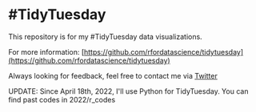 # #TidyTuesday

This repository is for my #TidyTuesday data visualizations.

For more information: [https://github.com/rfordatascience/tidytuesday](https://github.com/rfordatascience/tidytuesday)

Always looking for feedback, feel free to contact me via [Twitter](https://twitter.com/valdezdata)

UPDATE: Since April 18th, 2022, I'll use Python for TidyTuesday.
You can find past codes in 2022/r_codes
